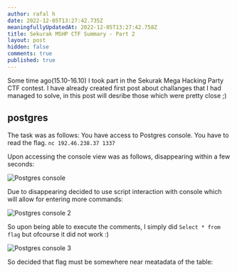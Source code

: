 ```yaml
---
author: rafal h
date: 2022-12-05T13:27:42.735Z
meaningfullyUpdatedAt: 2022-12-05T13:27:42.758Z
title: Sekurak MSHP CTF Summary - Part 2
layout: post
hidden: false
comments: true
published: true
---
```

Some time ago(15.10-16.10) I took part in the Sekurak Mega Hacking Party CTF contest. I have already created first post about challanges that I had managed to solve, in this post will desribe those which were pretty close ;)

## **postgres**

The task was as follows: 
You have access to Postgres console. You have to read the flag. 
`nc 192.46.238.37 1337`

Upon accessing the console view was as follows, disappearing within a few seconds:

<div class="image"><img src="/images/screenshot-2022-10-17-at-17.03.52.png" alt="Postgres console" title="Postgres console"/> </div>

Due to disappearing decided to use script interaction with console which will allow for entering more commands:

<div class="image"><img src="/images/screenshot-2022-10-17-at-17.05.49.png" alt="Postgres console 2" title="Postgres console 2"  /> </div>

So upon being able to execute the comments, I simply did `Select * from flag` but ofcourse it did not work :)

<div class="image"><img src="/images/screenshot-2022-10-17-at-17.06.04.png" alt="Postgres console 3" title="Postgres console 3"  /> </div>

So decided that flag must be somewhere near meatadata of the table:

